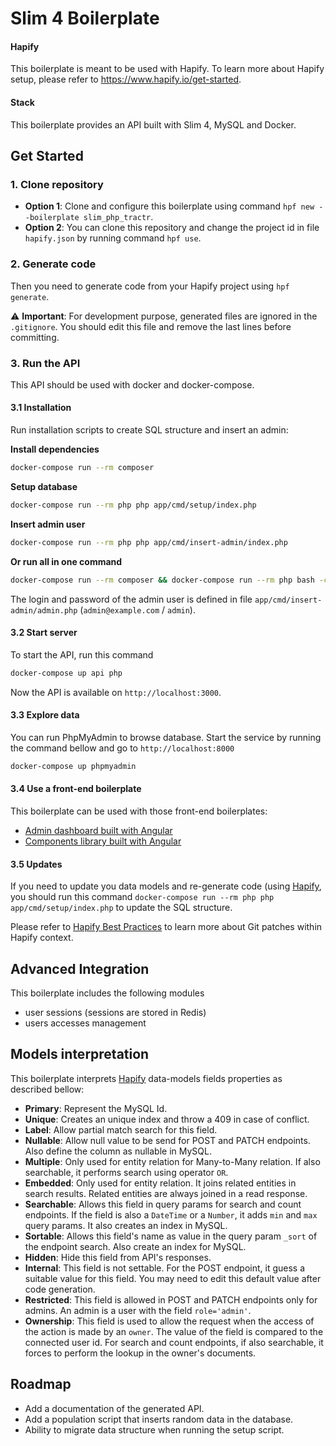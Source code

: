 # Slim 4 Boilerplate

#### Hapify

This boilerplate is meant to be used with Hapify. To learn more about Hapify setup, please refer to https://www.hapify.io/get-started.

#### Stack

This boilerplate provides an API built with Slim 4, MySQL and Docker.

## Get Started

### 1. Clone repository

- **Option 1**: Clone and configure this boilerplate using command `hpf new --boilerplate slim_php_tractr`.
- **Option 2**: You can clone this repository and change the project id in file `hapify.json` by running command `hpf use`.

### 2. Generate code

Then you need to generate code from your Hapify project using `hpf generate`.

⚠️ **Important**: For development purpose, generated files are ignored in the `.gitignore`. You should edit this file and remove the last lines before committing.

### 3. Run the API

This API should be used with docker and docker-compose.

#### 3.1 Installation

Run installation scripts to create SQL structure and insert an admin:

**Install dependencies**
```bash
docker-compose run --rm composer
```

**Setup database**
```bash
docker-compose run --rm php php app/cmd/setup/index.php
```

**Insert admin user**
```bash
docker-compose run --rm php php app/cmd/insert-admin/index.php
```

**Or run all in one command**
```bash
docker-compose run --rm composer && docker-compose run --rm php bash -c "php app/cmd/setup/index.php && php app/cmd/insert-admin/index.php"
```

The login and password of the admin user is defined in file `app/cmd/insert-admin/admin.php` (`admin@example.com` / `admin`).

#### 3.2 Start server

To start the API, run this command

```bash
docker-compose up api php
```

Now the API is available on `http://localhost:3000`.

#### 3.3 Explore data

You can run PhpMyAdmin to browse database. Start the service by running the command bellow and go to `http://localhost:8000`

```bash
docker-compose up phpmyadmin
```

#### 3.4 Use a front-end boilerplate

This boilerplate can be used with those front-end boilerplates:

- [Admin dashboard built with Angular](https://github.com/Tractr/boilerplate-ngx-dashboard)
- [Components library built with Angular](https://github.com/Tractr/boilerplate-ngx-components)

#### 3.5 Updates

If you need to update you data models and re-generate code (using [Hapify](https://www.hapify.io/),
you should run this command `docker-compose run --rm php php app/cmd/setup/index.php` to update the SQL structure.

Please refer to [Hapify Best Practices](https://www.hapify.io/documentation/best-practices) to learn more about Git patches within Hapify context.

## Advanced Integration

This boilerplate includes the following modules

- user sessions (sessions are stored in Redis)
- users accesses management

## Models interpretation

This boilerplate interprets [Hapify](https://www.hapify.io/) data-models fields properties as described bellow:

- **Primary**: Represent the MySQL Id.
- **Unique**: Creates an unique index and throw a 409 in case of conflict.
- **Label**: Allow partial match search for this field.
- **Nullable**: Allow null value to be send for POST and PATCH endpoints. Also define the column as nullable in MySQL.
- **Multiple**: Only used for entity relation for Many-to-Many relation. If also searchable, it performs search using operator `OR`.
- **Embedded**: Only used for entity relation. It joins related entities in search results. Related entities are always joined in a read response.
- **Searchable**: Allows this field in query params for search and count endpoints. If the field is also a `DateTime` or a `Number`, it adds `min` and `max` query params. It also creates an index in MySQL.
- **Sortable**: Allows this field's name as value in the query param `_sort` of the endpoint search. Also create an index for MySQL.
- **Hidden**: Hide this field from API's responses.
- **Internal**: This field is not settable. For the POST endpoint, it guess a suitable value for this field. You may need to edit this default value after code generation.
- **Restricted**: This field is allowed in POST and PATCH endpoints only for admins. An admin is a user with the field `role='admin'`.
- **Ownership**: This field is used to allow the request when the access of the action is made by an `owner`. The value of the field is compared to the connected user id. For search and count endpoints, if also searchable, it forces to perform the lookup in the owner's documents.

## Roadmap

- Add a documentation of the generated API.
- Add a population script that inserts random data in the database.
- Ability to migrate data structure when running the setup script.
